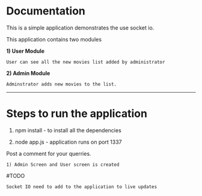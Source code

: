# Documentation

This is a simple application demonstrates the use socket io.

This application contains two modules

**1) User Module**

    User can see all the new movies list added by administrator 
    

**2) Admin Module**

    Adminstrator adds new movies to the list.

--------

# Steps to run the application

1) npm install - to install all the dependencies

2) node app.js - application runs on port 1337


Post a comment for your querries.



    1) Admin Screen and User screen is created     
#TODO

    Socket IO need to add to the application to live updates